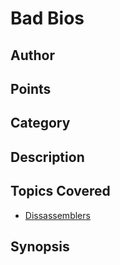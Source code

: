 # Bad Bios
## Author

## Points

## Category

## Description

## Topics Covered

- [Dissassemblers](/reverse-engineering/what-are-disassemblers/)
## Synopsis

